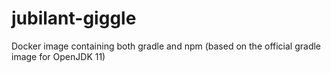 # jubilant-giggle
Docker image containing both gradle and npm (based on the official gradle image for OpenJDK 11)
